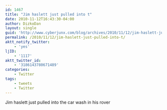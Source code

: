 ```yaml
---
id: 1467
title: "Jim haslett just pulled into t"
date: 2010-11-12T16:43:30-04:00
author: DizkoDan
layout: single
guid: 'http://www.cyberjunx.com/blog/archives/2010/11/12/jim-haslett-just-pulled-into-t/'
permalink: /2010/11/12/jim-haslett-just-pulled-into-t/
aktt_notify_twitter:
    - 'yes'
ljID:
    - '1117'
aktt_twitter_id:
    - '3186143780671489'
categories:
    - Twitter
tags:
    - tweets
    - Twitter
---
```


Jim haslett just pulled into the car wash in his rover